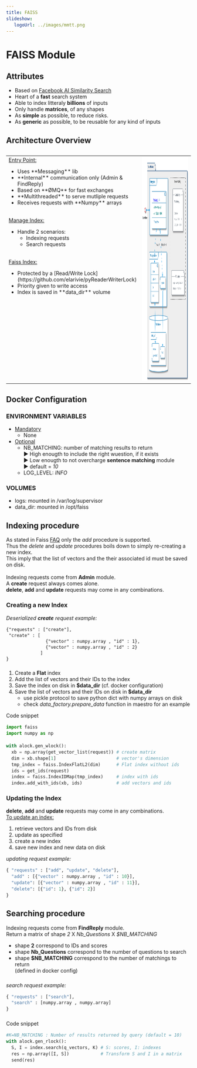 ```yaml
---
title: FAISS
slideshow:
   logoUrl: ../images/mmtt.png
---
```

# FAISS Module

## Attributes
* Based on [Facebook AI Similarity Search](https://ai.facebook.com/tools/faiss/)
* Heart of a **fast** search system</li>
* Able to index litteraly **billions** of inputs</li>
* Only handle **matrices**, of any shapes</li>
* As **simple** as possible, to reduce risks.</li>
* As **generic** as possible, to be reusable for any kind of inputs</li>



## Architecture Overview
##  
<TABLE>
  <TR>
    <TD style="vertical-align: top">
      <u>Entry Point:</u>  
      <ul>
        <li>Uses **Messaging** lib</li>
        <li>**Internal** communication only (Admin & FindReply)</li>
        <li>Based on **ØMQ** for fast exchanges</li>
        <li>**Multithreaded** to serve mutliple requests</li>
        <li>Receives requests with **Numpy** arrays</li>
      </ul>
      </br>
      <u>Manage Index:</u>  
      <ul>
        <li>Handle 2 scenarios:
          <ul>
            <li>Indexing requests</li>
            <li>Search requests</li>
          </ul>
        </li>
      </ul>
      </br>
      <u>Faiss Index:</u>  
      <ul>
        <li>Protected by a [Read/Write Lock](https://github.com/elarivie/pyReaderWriterLock)</li>
        <li>Priority given to write access</li>
        <li>Index is saved in **data_dir** volume</li>
      </ul>
    </TD>
    <TD style="width:55%"><img src="../images/plantuml/FAISS/faiss/FAISS_Full.svg" width="100%" height="610"></TD>
  </TR>
</TABLE>

## Docker Configuration
  
### ENVIRONMENT VARIABLES
* <u>Mandatory</u>
  * None
* <u>Optional</u>
  * NB_MATCHING: number of matching results to return  
      ► High enougth to include the right wuestion, if it exists  
      ► Low enougth to not overcharge **sentence matching** module  
      ► default = _10_  
  * LOG_LEVEL: _INFO_  

### VOLUMES
* logs: mounted in /var/log/supervisor
* data_dir: mounted in /opt/faiss


## Indexing procedure
As stated in Faiss [FAQ](https://github.com/facebookresearch/faiss/wiki/FAQ) only the *add* procedure is supported.  
Thus the *delete* and *update* procedures boils down to simply re-creating a new index.  
This imply that the list of vectors and the their associated id must be saved on disk.  
</br>
Indexing requests come from **Admin** module.  
A **create** request always comes alone.  
**delete**, **add** and **update** requests may come in any combinations.  

### Creating a new Index

_Deserialized **create** request example:_  
```
{"requests" : ["create"],
 "create" : [
               {"vector" : numpy.array , "id" : 1},
		       {"vector" : numpy.array , "id" : 2}
             ]
} 
```

###  

1. Create a **Flat** index
2. Add the list of vectors and their IDs to the index
3. Save the index on disk in **$data_dir** (cf. docker configuration)
4. Save the list of vectors and their IDs on disk in **$data_dir**
   - use pickle protocol to save python dict with numpy arrays on disk
   - check *data_factory.prepare_data* function in maestro for an example  

Code snippet
```python
import faiss
import numpy as np

with alock.gen_wlock():
  xb = np.array(get_vector_list(request)) # create matrix
  dim = xb.shape[1]                       # vector's dimension
  tmp_index = faiss.IndexFlatL2(dim)      # Flat index without ids
  ids = get_ids(request)
  index = faiss.IndexIDMap(tmp_index)     # index with ids
  index.add_with_ids(xb, ids)             # add vectors and ids
```

### Updating the Index
**delete**, **add** and **update** requests may come in any combinations.  
<u>To update an index:</u>

1. retrieve vectors and IDs from disk
2. update as specified
3. create a new index
4. save new index and new data on disk


_updating request example:_  
```python
{ "requests" : ["add", "update", "delete"],
  "add" : [{"vector" : numpy.array , "id" : 10}],
  "update": [{"vector" : numpy.array , "id" : 11}],
  "delete": [{"id": 1}, {"id": 2}]
} 
```

## Searching procedure

Indexing requests come from **FindReply** module.  
Return a matrix of shape *2* X *Nb_Questions* X *$NB_MATCHING*   
* shape **2** correspond to IDs and scores
* shape **Nb_Questions**  correspond to the number of questions to search
* shape **$NB_MATCHING** correspond to the number of matchings to return  
  (defined in docker config)

###  

_search request example:_  

```python
{ "requests" : ["search"],
  "search" : [numpy.array , numpy.array]
} 
```

###  
Code snippet
```python
#K=NB_MATCHING : Number of results returned by query (default = 10)
with alock.gen_rlock():
  S, I = index.search(q_vectors, K) # S: scores, I: indexes
  res = np.array([I, S])            # Transform S and I in a matrix
  send(res)
```